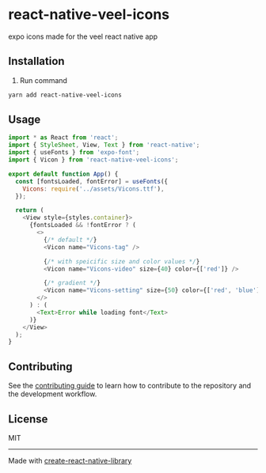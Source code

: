 # react-native-veel-icons

expo icons made for the veel react native app

## Installation

1. Run command

```sh
yarn add react-native-veel-icons
```

## Usage

```js
import * as React from 'react';
import { StyleSheet, View, Text } from 'react-native';
import { useFonts } from 'expo-font';
import { Vicon } from 'react-native-veel-icons';

export default function App() {
  const [fontsLoaded, fontError] = useFonts({
    Vicons: require('../assets/Vicons.ttf'),
  });

  return (
    <View style={styles.container}>
      {fontsLoaded && !fontError ? (
        <>
          {/* default */}
          <Vicon name="Vicons-tag" />

          {/* with speicific size and color values */}
          <Vicon name="Vicons-video" size={40} color={['red']} />

          {/* gradient */}
          <Vicon name="Vicons-setting" size={50} color={['red', 'blue']} />
        </>
      ) : (
        <Text>Error while loading font</Text>
      )}
    </View>
  );
}
```

## Contributing

See the [contributing guide](CONTRIBUTING.md) to learn how to contribute to the repository and the development workflow.

## License

MIT

---

Made with [create-react-native-library](https://github.com/callstack/react-native-builder-bob)
